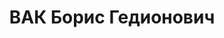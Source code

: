 ---
title: ВАК Борис Гедионович
description: "1890 року народження, м. Одеса, єврей, освіта нижча, член ВКП(б). Проживав:\
  \ м. Донецьк, 3-й будинок ОНКА, кв. 19. Начальник фінансово-бюджетної інспекціїобл-фінвідділу.\
  \ \n  Заарештований 25 липня 1937 року. Засуджений виїзною сесією військової колегії\
  \ Верховного Суду СРСР у м. Харкові до розстрілу з конфіскацією майна. Вирок приведено\
  \ до виконання у м. Харкові 3 січня 1938 року. \n  Реабілітований у 1959 році."
---